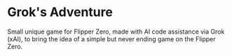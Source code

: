 # Grok's Adventure
Small unique game for Flipper Zero, made with AI code assistance via Grok (xAI), to bring the idea of a simple but never ending game on the Flipper Zero.



